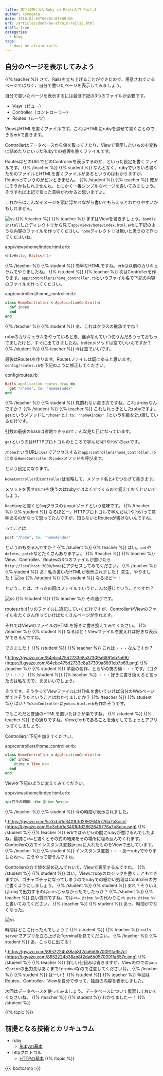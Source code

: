 ```yaml
---
title: 本当は怖くないRuby on Rails入門 Part.2
author: komagata
date: 2018-02-02T00:01:07+09:00
url: /articles/dont-be-afraid-rails2.html
draft: true
categories:
  - blog
tags:
  - dont-be-afraid-rails
---
```

## 自分のページを表示してみよう
{{% teacher %}}
さて、Railsを立ち上げることができたので、用意されているページではなく、自分で書いたページを表示してみましょう。

自分で書いたページを表示するには最低下記の3つのファイルが必要です。

- View（ビュー）
- Controller（コントローラー）
- Routes（ルーツ）

ViewはHTMLを書くファイルです。これはHTMLにrubyを混ぜて書くことのできるerbで書きます。

Controllerはデータベースから値を取ってきたり、Viewで表示したいものを変数に詰めたりといったRubyでの処理を書くファイルです。

RoutesはどのURLでどのControllerを表示するのか、といった設定を書くファイルです。
{{% /teacher %}}
{{% student %}}
なんとなく、rubyでいろいろ書くためのファイルとHTMLを書くファイルがあるというのはわかりますが、Routesっていうのがピンときません。
{{% /student %}}
{{% teacher %}}
確かにそうかもしれませんね。とにかく一番シンプルなページを書いてみましょう。そうすれば上記で言った意味がわかると思いますよ。

これからはこんなイメージを頭に浮かべながら書いてもらえるとわかりやすいかもしれません。

![ss](https://i.gyazo.com/015f468a9ac456c3537bfe04a147c2a4.png)
{{% /teacher %}}
{{% teacher %}}
まずはViewを書きましょう。`bundle install`したディレクトリから見て`app/views/home/index.html.erb`に下記のような内容のファイルを作ってください。`home`ディレクトリは無いと思うので作ってくださいね。

app/views/home/index.html.erb:

```ruby
<h1>Hello, Rails</h1>
```
{{% /teacher %}}
{{% student %}}
簡単なHTMLですね。erbは以前のカリキュラムでやりましたね。
{{% /student %}}
{{% teacher %}}
次はControllerを作ります。`app/controllers/home_controller.rb`というファイル名で下記の内容のファイルを作ってください。

app/controllers/home_controller.rb:

```ruby
class HomeController < ApplicationController
  def index                    
  end
end
```
{{% /teacher %}}
{{% student %}}
あ、これはクラスの継承ですね？

rubyのカリキュラムをやっているとき、継承なんていつ使うんだろうっておもってましたけど、すぐに出てきましたね。indexメソッドは空でいいんですか？
{{% /student %}}
{{% teacher %}}
今は空でいいです。

最後はRoutesを作ります。Routesファイルは既にあると思います。`config/routes.rb`を下記のように修正してください。

config/routes.rb:

```ruby
Rails.application.routes.draw do
  get "/home", to: "home#index"
end
```
{{% /teacher %}}
{{% student %}}
見慣れない書き方ですね。これはrubyなんですか？
{{% /student %}}
{{% teacher %}}
これもれっきとしたrubyですよ。`get`というメソッドに`"/home"`と`{ to: "home#index" }`という引数を2つ渡しているだけです。

引数の最後のhashは省略できるのでこんな見た目になっています。

`get`というのはHTTPプロトコルのところで学んだ`GET`や`POST`の`get`です。

`/home`というURLに`GET`でアクセスすると`app/controllers/home_controller.rb`にある`HomeController`の`index`メソッドを呼び出す。

という設定になります。

`HomeController`の`Controller`は省略して、メソッド名と`#`でつなげて書きます。

メソッドを表すのに`#`を使うのはrubyではよくでてくるので覚えておくといいでしょう。

`Dog#jump`と書くと`Dog`クラスの`jump`メソッドという意味です。
{{% /teacher %}}
{{% student %}}
なるほどー。HTTPプロトコルで学んだ`GET`や`POST`って意味あるのかなって思ってたんですが、知らないとRoutesが書けないんですね。

ってことは

```ruby
post "/home", to: "home#index"
```

というのもあるんですか？
{{% /student %}}
{{% teacher %}}
はい。`put`や`delete`、`patch`などたくさんありますよ。
{{% /teacher %}}
{{% teacher %}}
View、Controller、Routesの3つのファイルが書けたら`http://localhost:3000/home`にアクセスしてみてください。
{{% /teacher %}}
{{% student %}}
あ！私の書いたHTMLが表示されました！
先生、やりました！
![ss](https://i.gyazo.com/cc421d38e0f6166bd99333f1f080f91e.png)
{{% /student %}}
{{% student %}}
なるほどー！

ということは、さっきの図はファイルでいうとこんな感じということですか？

![ss](https://i.gyazo.com/114d5ed8c0edd5399b7414d5359ebfb0.png)
{{% /student %}}
{{% teacher %}}
その通りです。

routes.rbは1つのファイルに追記していくだけですが、ControllerやViewのファイルをたくさん作っていけばたくさんページが作れます。

それではViewのファイルのHTMLを好きに書き換えてみてください。
{{% /teacher %}}
{{% student %}}
なるほど！Viewファイルを変えれば好きな表示ができるんですね。

できました！
{{% /student %}}
{{% teacher %}}
これは・・・なんですか？

![https://gyazo.com/84ebc475d2733e8a37309a6891eb7b69](https://i.gyazo.com/84ebc475d2733e8a37309a6891eb7b69.png)
{{% /teacher %}}
{{% student %}}
羊羹の名作、とらやの夜の梅・・・です。（ゴクリ・・・）
{{% /student %}}
{{% teacher %}}
・・・好きに書き換えろと言ったのは私なので、まあいいでしょう。

そうです。そうやってViewファイルにHTMLを書いていけば自分のWebページができそうだということはわかりましたか？
{{% /teacher %}}
{{% student %}}
はい！`YokanController`に`yokan.html.erb`も作れそうです。

でもこれだと普通のHTMLを置いたほうが楽ですね。
{{% /student %}}
{{% teacher %}}
その通りですね。Viewがerbであることを活かしてちょっとアプリっぽくしましょう。

Controllerに下記を加えてください。

app/controllers/home_controller.rb:

```ruby
class HomeController < ApplicationController
  def index
    @time = Time.now
  end
end
```

Viewを下記のように変えてみてください。

app/views/home/index.html.erb:

```ruby
<p>只今の時間: <%= @time %></p>
```
{{% /teacher %}}
{{% student %}}
今の時間が表示されました。

![https://gyazo.com/5c3cbb1c3401b1d2862645776a7b8ccc](https://i.gyazo.com/5c3cbb1c3401b1d2862645776a7b8ccc.png)
{{% /student %}}
{{% teacher %}}
erbでは`<%`と`%>`の間にrubyが書けるんでしたよね。最初に`<%=`と書くとその式の結果をその場所に埋め込んでくれます。Controllerの方でインスタンス変数`@time`に入れたものをViewで出しています。
{{% /teacher %}}
{{% student %}}
インスタンス変数・・・あーrubyでやりましたね〜。こうやって使うんですね。

Controllerの方で値を詰め込んでおいて、Viewで表示するんですね。
{{% /student %}}
{{% student %}}
はい。Viewにrubyのロジックを書くこともできますが、ゴチャゴチャになってしまうのでrubyでの細かい処理はControllerの方に書くようにしましょう。
{{% /student %}}
{{% student %}}
あれ？そういえばrubyで出力するのは`puts`じゃなかったでしたっけ？
{{% /student %}}
{{% teacher %}}
良い質問ですね。では`<%= @time %>`の代わりに`<% puts @time %>`と書いてみてください。
{{% /teacher %}}
{{% student %}}
あっ、時間がでなくなった。

![ss](https://i.gyazo.com/e91c60c16d42af34354a65bd16740dfd.png)

時間はどこに行ったんでしょう？
{{% /student %}}
{{% teacher %}}
`rails server`でアプリを立ち上げたTerminalを見てください。
{{% /teacher %}}
{{% student %}}
あ、こっちに出てる！

![https://gyazo.com/8852224b38ab8f2da6b0570091fa657c](https://i.gyazo.com/8852224b38ab8f2da6b0570091fa657c.png)
{{% /student %}}
{{% teacher %}}
詳しい仕組みは省きますが、Viewの中での`puts`や`print`の出力先はあくまでTerminalなので注意してくださいね。
{{% /teacher %}}
{{% student %}}
はーい！
{{% /student %}}
{{% teacher %}}
今回はRoutes、Controller、Viewを自分で作って、独自の内容を表示しました。

次回はデータベースを使ってみましょう。データベースについて復習しておいてくださいね。
{{% /teacher %}}
{{% student %}}
わかりましたー！
{{% /student %}}

{{% topic %}}
## 前提となる技術とカリキュラム

- ruby
  - [Rubyの基本](https://bootcamp.fjord.jp/practices/26)
- httpプロトコル
  - [HTTPの基本](https://bootcamp.fjord.jp/practices/15)
{{% /topic %}}


{{< bootcamp >}}
